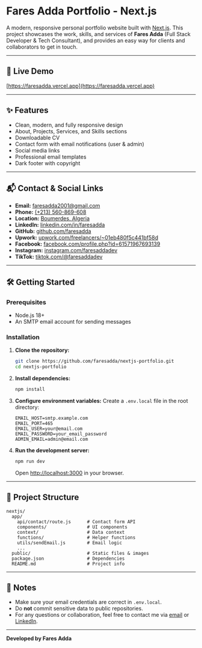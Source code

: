 # Fares Adda Portfolio - Next.js

A modern, responsive personal portfolio website built with [Next.js](https://nextjs.org/). This project showcases the work, skills, and services of **Fares Adda** (Full Stack Developer & Tech Consultant), and provides an easy way for clients and collaborators to get in touch.

---

## 🚀 Live Demo
[https://faresadda.vercel.app](https://faresadda.vercel.app)

---

## ✨ Features
- Clean, modern, and fully responsive design
- About, Projects, Services, and Skills sections
- Downloadable CV
- Contact form with email notifications (user & admin)
- Social media links
- Professional email templates
- Dark footer with copyright

---

## 📬 Contact & Social Links
- **Email:** [faresadda2001@gmail.com](mailto:faresadda2001@gmail.com)
- **Phone:** [(+213) 560-869-608](tel:+213560869608)
- **Location:** [Boumerdes, Algeria](https://maps.app.goo.gl/yrrucr9uNBRrrTzMA)
- **LinkedIn:** [linkedin.com/in/faresadda](https://linkedin.com/in/faresadda)
- **GitHub:** [github.com/faresadda](https://github.com/faresadda)
- **Upwork:** [upwork.com/freelancers/~01eb480f5c441bf58d](https://upwork.com/freelancers/~01eb480f5c441bf58d)
- **Facebook:** [facebook.com/profile.php?id=61571967693139](https://facebook.com/profile.php?id=61571967693139)
- **Instagram:** [instagram.com/faresaddadev](https://instagram.com/faresaddadev)
- **TikTok:** [tiktok.com/@faresaddadev](https://tiktok.com/@faresaddadev)

---

## 🛠️ Getting Started

### Prerequisites
- Node.js 18+
- An SMTP email account for sending messages

### Installation
1. **Clone the repository:**
   ```bash
   git clone https://github.com/faresadda/nextjs-portfolio.git
   cd nextjs-portfolio
   ```
2. **Install dependencies:**
   ```bash
   npm install
   ```
3. **Configure environment variables:**
   Create a `.env.local` file in the root directory:
   ```env
   EMAIL_HOST=smtp.example.com
   EMAIL_PORT=465
   EMAIL_USER=your@email.com
   EMAIL_PASSWORD=your_email_password
   ADMIN_EMAIL=admin@email.com
   ```
4. **Run the development server:**
   ```bash
   npm run dev
   ```
   Open [http://localhost:3000](http://localhost:3000) in your browser.

---

## 📁 Project Structure
```
nextjs/
  app/
    api/contact/route.js      # Contact form API
    components/               # UI components
    context/                  # Data context
    functions/                # Helper functions
    utils/sendEmail.js        # Email logic
    ...
  public/                     # Static files & images
  package.json                # Dependencies
  README.md                   # Project info
```

---

## 📝 Notes
- Make sure your email credentials are correct in `.env.local`.
- Do **not** commit sensitive data to public repositories.
- For any questions or collaboration, feel free to contact me via [email](mailto:faresadda2001@gmail.com) or [LinkedIn](https://linkedin.com/in/faresadda).

---

**Developed by Fares Adda**
